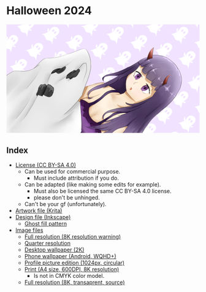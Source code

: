 # Halloween 2024
![halloween 2024](<exports/Final_Desktop Wallpaper 16-9 2K.png>)

## Index
- [License (CC BY-SA 4.0)](./LICENSE)
    + Can be used for commercial purpose.
        + Must include attribution if you do.
    + Can be adapted (like making some edits for example).
        + Must also be licensed the same CC BY-SA 4.0 license.
        + please don't be unhinged.
    + Can't be your gf (unfortunately).
- [Artwork file (Krita)](./krita%20project.kra)
- [Design file (Inkscape)](./combined.svg)
    + [Ghost fill pattern](./ghost%20fill%20pattern.svg)
- [Image files](./exports/)
    + [Full resolution (8K resolution warning)](./exports/Final_Full%20Resolution.png)
    + [Quarter resolution](./exports/Final_Quarter%20Resolution.png)
    + [Desktop wallpaper (2K)](./exports/Final_Desktop%20Wallpaper%2016-9%202K.png)
    + [Phone wallpaper (Android, WQHD+)](./exports/Final_Android%20Wallpaper%20WQHD+.png)
    + [Profile picture edition (1024px, circular)](./exports/Final_Profile%20Picture%201024x1024.png)
    + [Print (A4 size, 600DPI, 8K resolution)](./exports/Final_Print%20A4%20600DPI.png)
        + Is not in CMYK color model.
    + [Full resolution (8K, transaprent, source)](./exports/raw.png)